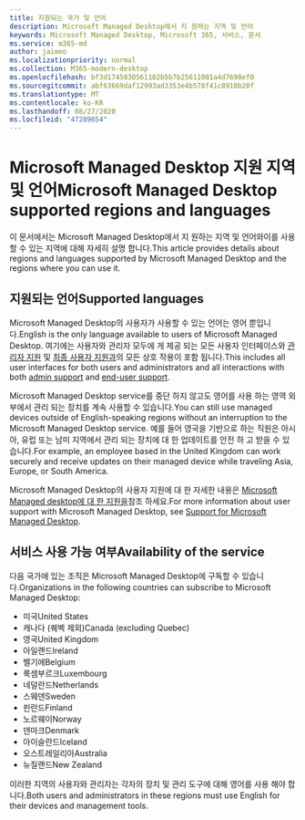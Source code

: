 ```yaml
---
title: 지원되는 국가 및 언어
description: Microsoft Managed Desktop에서 지 원하는 지역 및 언어
keywords: Microsoft Managed Desktop, Microsoft 365, 서비스, 문서
ms.service: m365-md
author: jaimeo
ms.localizationpriority: normal
ms.collection: M365-modern-desktop
ms.openlocfilehash: bf3d1745030561102b5b7b25611001a4d7698ef0
ms.sourcegitcommit: abf63669daf12993ad3353e4b578f41c8910b20f
ms.translationtype: MT
ms.contentlocale: ko-KR
ms.lasthandoff: 08/27/2020
ms.locfileid: "47289654"
---
```

# <a name="microsoft-managed-desktop-supported-regions-and-languages"></a><span data-ttu-id="5acb0-104">Microsoft Managed Desktop 지원 지역 및 언어</span><span class="sxs-lookup"><span data-stu-id="5acb0-104">Microsoft Managed Desktop supported regions and languages</span></span>

<span data-ttu-id="5acb0-105">이 문서에서는 Microsoft Managed Desktop에서 지 원하는 지역 및 언어와이를 사용할 수 있는 지역에 대해 자세히 설명 합니다.</span><span class="sxs-lookup"><span data-stu-id="5acb0-105">This article provides details about regions and languages supported by Microsoft Managed Desktop and the regions where you can use it.</span></span>

## <a name="supported-languages"></a><span data-ttu-id="5acb0-106">지원되는 언어</span><span class="sxs-lookup"><span data-stu-id="5acb0-106">Supported languages</span></span>

<span data-ttu-id="5acb0-107">Microsoft Managed Desktop의 사용자가 사용할 수 있는 언어는 영어 뿐입니다.</span><span class="sxs-lookup"><span data-stu-id="5acb0-107">English is the only language available to users of Microsoft Managed Desktop.</span></span> <span data-ttu-id="5acb0-108">여기에는 사용자와 관리자 모두에 게 제공 되는 모든 사용자 인터페이스와 [관리자 지원](https://docs.microsoft.com/microsoft-365/managed-desktop/working-with-managed-desktop/admin-support) 및 [최종 사용자 지원과](https://docs.microsoft.com/microsoft-365/managed-desktop/working-with-managed-desktop/end-user-support)의 모든 상호 작용이 포함 됩니다.</span><span class="sxs-lookup"><span data-stu-id="5acb0-108">This includes all user interfaces for both users and administrators and all interactions with both [admin support](https://docs.microsoft.com/microsoft-365/managed-desktop/working-with-managed-desktop/admin-support) and [end-user support](https://docs.microsoft.com/microsoft-365/managed-desktop/working-with-managed-desktop/end-user-support).</span></span>


<span data-ttu-id="5acb0-109">Microsoft Managed Desktop service를 중단 하지 않고도 영어를 사용 하는 영역 외부에서 관리 되는 장치를 계속 사용할 수 있습니다.</span><span class="sxs-lookup"><span data-stu-id="5acb0-109">You can still use managed devices outside of English-speaking regions without an interruption to the Microsoft Managed Desktop service.</span></span> <span data-ttu-id="5acb0-110">예를 들어 영국을 기반으로 하는 직원은 아시아, 유럽 또는 남미 지역에서 관리 되는 장치에 대 한 업데이트를 안전 하 고 받을 수 있습니다.</span><span class="sxs-lookup"><span data-stu-id="5acb0-110">For example, an employee based in the United Kingdom can work securely and receive updates on their managed device while traveling Asia, Europe, or South America.</span></span> 

<span data-ttu-id="5acb0-111">Microsoft Managed Desktop의 사용자 지원에 대 한 자세한 내용은 [Microsoft Managed desktop에 대 한 지원을](https://docs.microsoft.com/microsoft-365/managed-desktop/service-description/support)참조 하세요.</span><span class="sxs-lookup"><span data-stu-id="5acb0-111">For more information about user support with Microsoft Managed Desktop, see [Support for Microsoft Managed Desktop](https://docs.microsoft.com/microsoft-365/managed-desktop/service-description/support).</span></span>

## <a name="availability-of-the-service"></a><span data-ttu-id="5acb0-112">서비스 사용 가능 여부</span><span class="sxs-lookup"><span data-stu-id="5acb0-112">Availability of the service</span></span>

<span data-ttu-id="5acb0-113">다음 국가에 있는 조직은 Microsoft Managed Desktop에 구독할 수 있습니다.</span><span class="sxs-lookup"><span data-stu-id="5acb0-113">Organizations in the following countries can subscribe to Microsoft Managed Desktop:</span></span>

- <span data-ttu-id="5acb0-114">미국</span><span class="sxs-lookup"><span data-stu-id="5acb0-114">United States</span></span>
- <span data-ttu-id="5acb0-115">캐나다 (퀘벡 제외)</span><span class="sxs-lookup"><span data-stu-id="5acb0-115">Canada (excluding Quebec)</span></span>
- <span data-ttu-id="5acb0-116">영국</span><span class="sxs-lookup"><span data-stu-id="5acb0-116">United Kingdom</span></span>
- <span data-ttu-id="5acb0-117">아일랜드</span><span class="sxs-lookup"><span data-stu-id="5acb0-117">Ireland</span></span>
- <span data-ttu-id="5acb0-118">벨기에</span><span class="sxs-lookup"><span data-stu-id="5acb0-118">Belgium</span></span>
- <span data-ttu-id="5acb0-119">룩셈부르크</span><span class="sxs-lookup"><span data-stu-id="5acb0-119">Luxembourg</span></span>
- <span data-ttu-id="5acb0-120">네덜란드</span><span class="sxs-lookup"><span data-stu-id="5acb0-120">Netherlands</span></span>
- <span data-ttu-id="5acb0-121">스웨덴</span><span class="sxs-lookup"><span data-stu-id="5acb0-121">Sweden</span></span>
- <span data-ttu-id="5acb0-122">핀란드</span><span class="sxs-lookup"><span data-stu-id="5acb0-122">Finland</span></span>
- <span data-ttu-id="5acb0-123">노르웨이</span><span class="sxs-lookup"><span data-stu-id="5acb0-123">Norway</span></span>
- <span data-ttu-id="5acb0-124">덴마크</span><span class="sxs-lookup"><span data-stu-id="5acb0-124">Denmark</span></span>
- <span data-ttu-id="5acb0-125">아이슬란드</span><span class="sxs-lookup"><span data-stu-id="5acb0-125">Iceland</span></span>
- <span data-ttu-id="5acb0-126">오스트레일리아</span><span class="sxs-lookup"><span data-stu-id="5acb0-126">Australia</span></span>
- <span data-ttu-id="5acb0-127">뉴질랜드</span><span class="sxs-lookup"><span data-stu-id="5acb0-127">New Zealand</span></span>

<span data-ttu-id="5acb0-128">이러한 지역의 사용자와 관리자는 각자의 장치 및 관리 도구에 대해 영어를 사용 해야 합니다.</span><span class="sxs-lookup"><span data-stu-id="5acb0-128">Both users and administrators in these regions must use English for their devices and management tools.</span></span> 
